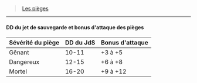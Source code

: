 ﻿---
!GenericItem
Id: traps_hd.md#dd-du-jet-de-sauvegarde-et-bonus-dattaque-des-pièges
ParentLink: traps_hd.md#les-pièges
Name: DD du jet de sauvegarde et bonus d'attaque des pièges
ParentName: Les pièges
NameLevel: 4
Attributes:
  Name: DD du jet de sauvegarde et bonus d'attaque des pièges
  Markdown: >+
    #### <!--Name-->DD du jet de sauvegarde et bonus d'attaque des pièges<!--/Name-->


    |Sévérité du piège|DD du JdS|Bonus d'attaque|

    |---|---|---|

    |Gênant|10-11|+3 à +5|

    |Dangereux|12-15|+6 à +8|

    |Mortel|16-20|+9 à +12|

AttributesDictionary: >+
  Name: DD du jet de sauvegarde et bonus d'attaque des pièges

  Markdown: >+

    #### <!--Name-->DD du jet de sauvegarde et bonus d'attaque des pièges<!--/Name-->





    |Sévérité du piège|DD du JdS|Bonus d'attaque|



    |---|---|---|



    |Gênant|10-11|+3 à +5|



    |Dangereux|12-15|+6 à +8|



    |Mortel|16-20|+9 à +12|



---
> [Les pièges](hd_traps.md)

---

#### DD du jet de sauvegarde et bonus d'attaque des pièges

|Sévérité du piège|DD du JdS|Bonus d'attaque|
|---|---|---|
|Gênant|10-11|+3 à +5|
|Dangereux|12-15|+6 à +8|
|Mortel|16-20|+9 à +12|

